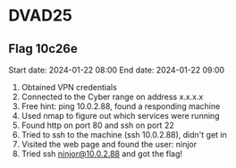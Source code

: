 # DVAD25

## Flag 10c26e
Start date: 2024-01-22 08:00
End date: 2024-01-22 09:00

1. Obtained VPN credentials
2. Connected to the Cyber range on address x.x.x.x
3. Free hint: ping 10.0.2.88, found a responding machine
4. Used nmap to figure out which services were running
5. Found http on port 80 and ssh on port 22
6. Tried to ssh to the machine (ssh 10.0.2.88), didn't get in
7. Visited the web page and found the user: ninjor
8. Tried ssh ninjor@10.0.2.88 and got the flag!



